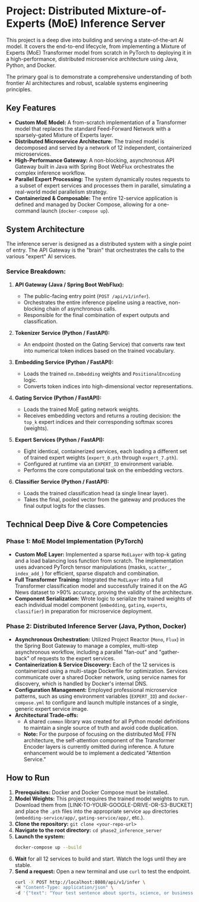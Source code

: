 # Project: Distributed Mixture-of-Experts (MoE) Inference Server

This project is a deep dive into building and serving a state-of-the-art AI model. It covers the end-to-end lifecycle, from implementing a Mixture of Experts (MoE) Transformer model from scratch in PyTorch to deploying it in a high-performance, distributed microservice architecture using Java, Python, and Docker.

The primary goal is to demonstrate a comprehensive understanding of both frontier AI architectures and robust, scalable systems engineering principles.

## Key Features

*   **Custom MoE Model:** A from-scratch implementation of a Transformer model that replaces the standard Feed-Forward Network with a sparsely-gated Mixture of Experts layer.
*   **Distributed Microservice Architecture:** The trained model is decomposed and served by a network of 12 independent, containerized microservices.
*   **High-Performance Gateway:** A non-blocking, asynchronous API Gateway built in Java with Spring Boot WebFlux orchestrates the complex inference workflow.
*   **Parallel Expert Processing:** The system dynamically routes requests to a subset of expert services and processes them in parallel, simulating a real-world model parallelism strategy.
*   **Containerized & Composable:** The entire 12-service application is defined and managed by Docker Compose, allowing for a one-command launch (`docker-compose up`).

## System Architecture

The inference server is designed as a distributed system with a single point of entry. The API Gateway is the "brain" that orchestrates the calls to the various "expert" AI services.


### Service Breakdown:

1.  **API Gateway (Java / Spring Boot WebFlux):**
    *   The public-facing entry point (`POST /api/v1/infer`).
    *   Orchestrates the entire inference pipeline using a reactive, non-blocking chain of asynchronous calls.
    *   Responsible for the final combination of expert outputs and classification.

2.  **Tokenizer Service (Python / FastAPI):**
    *   An endpoint (hosted on the Gating Service) that converts raw text into numerical token indices based on the trained vocabulary.

3.  **Embedding Service (Python / FastAPI):**
    *   Loads the trained `nn.Embedding` weights and `PositionalEncoding` logic.
    *   Converts token indices into high-dimensional vector representations.

4.  **Gating Service (Python / FastAPI):**
    *   Loads the trained MoE gating network weights.
    *   Receives embedding vectors and returns a routing decision: the `top_k` expert indices and their corresponding softmax scores (weights).

5.  **Expert Services (Python / FastAPI):**
    *   Eight identical, containerized services, each loading a different set of trained expert weights (`expert_0.pth` through `expert_7.pth`).
    *   Configured at runtime via an `EXPERT_ID` environment variable.
    *   Performs the core computational task on the embedding vectors.

6.  **Classifier Service (Python / FastAPI):**
    *   Loads the trained classification head (a single linear layer).
    *   Takes the final, pooled vector from the gateway and produces the final output logits for the classes.

## Technical Deep Dive & Core Competencies

### Phase 1: MoE Model Implementation (PyTorch)

*   **Custom MoE Layer:** Implemented a sparse `MoELayer` with top-k gating and a load balancing loss function from scratch. The implementation uses advanced PyTorch tensor manipulations (masks, `scatter_`, `index_add_`) for efficient, sparse dispatch and combination.
*   **Full Transformer Training:** Integrated the `MoELayer` into a full Transformer classification model and successfully trained it on the AG News dataset to >90% accuracy, proving the validity of the architecture.
*   **Component Serialization:** Wrote logic to serialize the trained weights of each individual model component (`embedding`, `gating`, `experts`, `classifier`) in preparation for microservice deployment.

### Phase 2: Distributed Inference Server (Java, Python, Docker)

*   **Asynchronous Orchestration:** Utilized Project Reactor (`Mono`, `Flux`) in the Spring Boot Gateway to manage a complex, multi-step asynchronous workflow, including a parallel "fan-out" and "gather-back" of requests to the expert services.
*   **Containerization & Service Discovery:** Each of the 12 services is containerized using a multi-stage Dockerfile for optimization. Services communicate over a shared Docker network, using service names for discovery, which is handled by Docker's internal DNS.
*   **Configuration Management:** Employed professional microservice patterns, such as using environment variables (`EXPERT_ID`) and `docker-compose.yml` to configure and launch multiple instances of a single, generic expert service image.
*   **Architectural Trade-offs:**
    *   A shared `common` library was created for all Python model definitions to maintain a single source of truth and avoid code duplication.
    *   **Note:** For the purpose of focusing on the distributed MoE FFN architecture, the self-attention component of the Transformer Encoder layers is currently omitted during inference. A future enhancement would be to implement a dedicated "Attention Service."

## How to Run

1.  **Prerequisites:** Docker and Docker Compose must be installed.
2.  **Model Weights:** This project requires the trained model weights to run. Download them from [LINK-TO-YOUR-GOOGLE-DRIVE-OR-S3-BUCKET] and place the `.pth` files into the appropriate service `app` directories (`embedding-service/app/`, `gating-service/app/`, etc.).
3.  **Clone the repository:** `git clone <your-repo-url>`
4.  **Navigate to the root directory:** `cd phase2_inference_server`
5.  **Launch the system:**
    ```bash
    docker-compose up --build
    ```
6.  **Wait** for all 12 services to build and start. Watch the logs until they are stable.
7.  **Send a request:** Open a new terminal and use `curl` to test the endpoint.
    ```bash
    curl -X POST http://localhost:8080/api/v1/infer \
    -H "Content-Type: application/json" \
    -d '{"text": "Your test sentence about sports, science, or business goes here."}'
    ```
